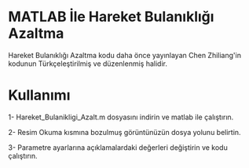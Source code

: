 # MATLAB İle Hareket Bulanıklığı Azaltma
Hareket Bulanıklığı Azaltma kodu daha önce yayınlayan Chen Zhiliang'in kodunun Türkçeleştirilmiş ve düzenlenmiş halidir. 

# Kullanımı

1- Hareket_Bulanikligi_Azalt.m dosyasını indirin ve matlab ile çalıştırın. 

2- Resim Okuma kısmına bozulmuş görüntünüzün dosya yolunu belirtin.

3- Parametre ayarlarına açıklamalardaki değerleri değiştirin ve kodu çalıştırın.


